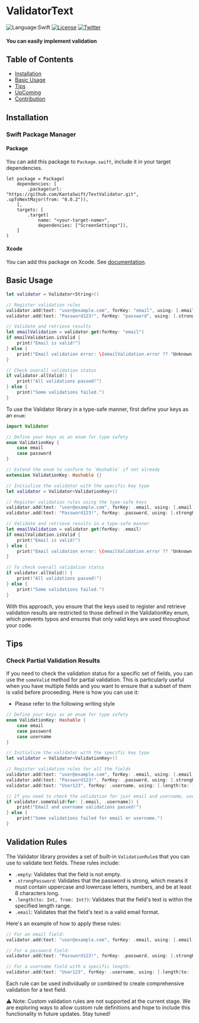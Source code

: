 # ValidatorText
![Language:Swift](https://img.shields.io/static/v1?label=Language&message=Swift&color=green&style=flat-square)
[![License](https://img.shields.io/github/license/KantaSwift/CustomTabBar)](https://github.com/KantaSwift/CustomTabBar/blob/main/LICENSE)
[![Twitter](https://img.shields.io/twitter/follow/KantaSwift?style=social)](https://twitter.com/kanta_Swift)

#### You can easily implement validation

## Table of Contents

- [Installation](#installation)
- [Basic Usage](#basic-usage)
- [Tips](#tips)
- [UpComing](#upcoming)
- [Contribution](#contribution)


## Installation

### Swift Package Manager 

#### Package

You can add this package to `Package.swift`, include it in your target dependencies.

```
let package = Package(
    dependencies: [
        .package(url: "https://github.com/KantaSwift/TextValidator.git", .upToNextMajor(from: "0.0.2")),
    ],
    targets: [
        .target(
            name: "<your-target-name>",
            dependencies: ["ScreenSettings"]),
    ]
)
```

#### Xcode

You can add this package on Xcode.
See [documentation](https://developer.apple.com/documentation/swift_packages/adding_package_dependencies_to_your_app).


## Basic Usage

```swift
let validator = Validator<String>()

// Register validation rules
validator.add(text: "user@example.com", forKey: "email", using: [.email])
validator.add(text: "Password123!", forKey: "password", using: [.strongPassword])

// Validate and retrieve results
let emailValidation = validator.get(forKey: "email")
if emailValidation.isValid {
    print("Email is valid!")
} else {
    print("Email validation error: \(emailValidation.error ?? "Unknown error")")
}

// Check overall validation status
if validator.allValid() {
    print("All validations passed!")
} else {
    print("Some validations failed.")
}

```

To use the Validator library in a type-safe manner, first define your keys as an `enum`:

```swift
import Validator

// Define your keys as an enum for type safety
enum ValidationKey {
    case email
    case password
}

// Extend the enum to conform to `Hashable` if not already
extension ValidationKey: Hashable {}

// Initialize the validator with the specific key type
let validator = Validator<ValidationKey>()

// Register validation rules using the type-safe keys
validator.add(text: "user@example.com", forKey: .email, using: [.email])
validator.add(text: "Password123!", forKey: .password, using: [.strongPassword])

// Validate and retrieve results in a type-safe manner
let emailValidation = validator.get(forKey: .email)
if emailValidation.isValid {
    print("Email is valid!")
} else {
    print("Email validation error: \(emailValidation.error ?? "Unknown error")")
}

// To check overall validation status
if validator.allValid() {
    print("All validations passed!")
} else {
    print("Some validations failed.")
}
```

With this approach, you ensure that the keys used to register and retrieve validation results are restricted to those defined in the ValidationKey enum, which prevents typos and ensures that only valid keys are used throughout your code.

## Tips

### Check Partial Validation Results

If you need to check the validation status for a specific set of fields, you can use the `someValid` method for partial validation. This is particularly useful when you have multiple fields and you want to ensure that a subset of them is valid before proceeding. Here is how you can use it:
- Please refer to the following writing style

```swift
// Define your keys as an enum for type safety
enum ValidationKey: Hashable {
    case email
    case password
    case username
}

// Initialize the validator with the specific key type
let validator = Validator<ValidationKey>()

// Register validation rules for all the fields
validator.add(text: "user@example.com", forKey: .email, using: [.email])
validator.add(text: "Password123!", forKey: .password, using: [.strongPassword])
validator.add(text: "User123", forKey: .username, using: [.length(to: 10, from: 1)])

// If you need to check the validation for just email and username, use someValid:
if validator.someValid(for: [.email, .username]) {
    print("Email and username validations passed!")
} else {
    print("Some validations failed for email or username.")
}
````

## Validation Rules

The Validator library provides a set of built-in `ValidationRule`s that you can use to validate text fields. These rules include:

- `.empty`: Validates that the field is not empty.
- `.strongPassword`: Validates that the password is strong, which means it must contain uppercase and lowercase letters, numbers, and be at least 8 characters long.
- `.length(to: Int, from: Int?)`: Validates that the field's text is within the specified length range.
- `.email`: Validates that the field's text is a valid email format.

Here's an example of how to apply these rules:

```swift
// For an email field:
validator.add(text: "user@example.com", forKey: .email, using: [.email])

// For a password field:
validator.add(text: "Password123!", forKey: .password, using: [.strongPassword])

// For a username field with a specific length:
validator.add(text: "User123", forKey: .username, using: [.length(to: 10, from: 1)])

```

Each rule can be used individually or combined to create comprehensive validation for a text field.

:warning: Note: Custom validation rules are not supported at the current stage. We are exploring ways to allow custom rule definitions and hope to include this functionality in future updates. Stay tuned!
